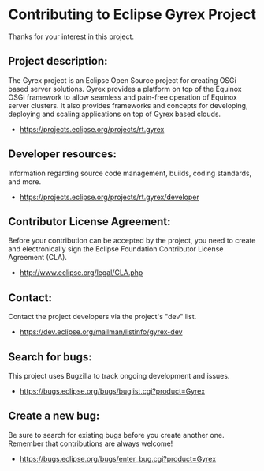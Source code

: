 Contributing to Eclipse Gyrex Project
=====================================

Thanks for your interest in this project.

Project description:
--------------------

The Gyrex project is an Eclipse Open Source project for creating OSGi based server solutions. Gyrex provides a platform on top of the Equinox OSGi framework to allow seamless and pain-free operation of Equinox server clusters. It also provides frameworks and concepts for developing, deploying and scaling applications on top of Gyrex based clouds.

- https://projects.eclipse.org/projects/rt.gyrex

Developer resources:
--------------------

Information regarding source code management, builds, coding standards, and more.

- https://projects.eclipse.org/projects/rt.gyrex/developer

Contributor License Agreement:
------------------------------

Before your contribution can be accepted by the project, you need to create and electronically sign the Eclipse Foundation Contributor License Agreement (CLA).

- http://www.eclipse.org/legal/CLA.php

Contact:
--------

Contact the project developers via the project's "dev" list.

- https://dev.eclipse.org/mailman/listinfo/gyrex-dev

Search for bugs:
----------------

This project uses Bugzilla to track ongoing development and issues.

- https://bugs.eclipse.org/bugs/buglist.cgi?product=Gyrex

Create a new bug:
-----------------

Be sure to search for existing bugs before you create another one. Remember that contributions are always welcome!

- https://bugs.eclipse.org/bugs/enter_bug.cgi?product=Gyrex